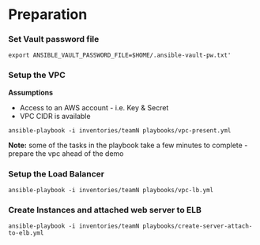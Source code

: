 # Preparation

### Set Vault password file

```
export ANSIBLE_VAULT_PASSWORD_FILE=$HOME/.ansible-vault-pw.txt'
```

### Setup the VPC

**Assumptions** 
  - Access to an AWS account - i.e. Key & Secret
  - VPC CIDR is available 

```
ansible-playbook -i inventories/teamN playbooks/vpc-present.yml
```

**Note:** some of the tasks in the playbook take a few minutes to complete - prepare the vpc ahead of the demo

### Setup the Load Balancer

```
ansible-playbook -i inventories/teamN playbooks/vpc-lb.yml
```

### Create Instances and attached web server to ELB

```
ansible-playbook -i inventories/teamN playbooks/create-server-attach-to-elb.yml
```
